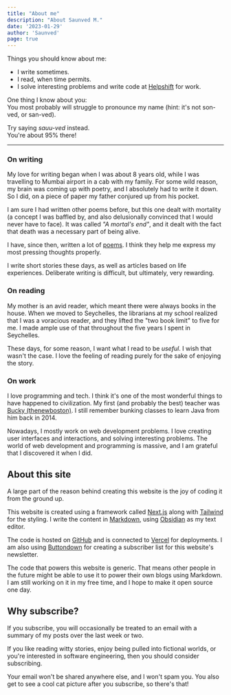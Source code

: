 ```yaml
---
title: "About me"
description: "About Saunved M."
date: '2023-01-29'
author: 'Saunved'
page: true
---
```


Things you should know about me:
- I write sometimes.
- I read, when time permits.
- I solve interesting problems and write code at [Helpshift](https://helpshift.com) for work.

One thing I know about you:  
You most probably will struggle to pronounce my name (hint: it's not son-ved, or san-ved).

Try saying *sauu-ved* instead.  
You're about 95% there!

* * *
### On writing

My love for writing began when I was about 8 years old, while I was travelling to Mumbai airport in a cab with my family. For some wild reason, my brain was coming up with poetry, and I absolutely had to write it down. So I did, on a piece of paper my father conjured up from his pocket.

I am  sure I had written other poems before, but this one dealt with mortality (a concept I was baffled by, and also delusionally convinced that I would never have to face). It was called *"A mortal's end"*, and it dealt with the fact that death was a necessary part of being alive.

I have, since then, written a lot of [poems](/poems). I think they help me express my most pressing thoughts properly.

I write short stories these days, as well as articles based on life experiences. Deliberate writing is difficult, but ultimately, very rewarding.


### On reading

My mother is an avid reader, which meant there were always books in the house. When we moved to Seychelles, the librarians at my school realized that I was a voracious reader, and they lifted the "two book limit" to five for me. I made ample use of that throughout the five years I spent in Seychelles.

These days, for some reason, I want what I read to be *useful*. I wish that wasn't the case. I love the feeling of reading purely for the sake of enjoying the story.


### On work

I love programming and tech. I think it's one of the most wonderful things to have happened to civilization. 
My first (and probably the best) teacher was [Bucky (thenewboston)](https://www.youtube.com/user/thenewboston). I still remember bunking classes to learn Java from him back in 2014.

Nowadays, I mostly work on web development problems. I love creating user interfaces and interactions, and solving interesting problems. The world of web development and programming is massive, and I am grateful that I discovered it when I did. 


## About this site

A large part of the reason behind creating this website is the joy of coding it from the ground up.

This website is created using a framework called [Next.js](https://nextjs.org) along with [Tailwind](https://tailwindcss.com)  for the styling. I write the content in [Markdown](https://www.markdownguide.org/getting-started/), using [Obsidian](https://obsidian.md/) as my text editor.


The code is hosted on [GitHub](https://github.com) and is connected to [Vercel](https://vercel.com) for deployments. I am also using [Buttondown](https://buttondown.email) for creating a subscriber list for this website's newsletter.

The code that powers this website is generic. That means other people in the future might be able to use it to power their own blogs using Markdown. I am still working on it in my free time, and I hope to make it open source one day.

## Why subscribe?

If you subscribe, you will occasionally be treated to an email with a summary of my posts over the last week or two.

If you like reading witty stories, enjoy being pulled into fictional worlds, or you're interested in software engineering, then you should consider subscribing.

Your email won't be shared anywhere else, and I won't spam you. You also get to see a cool cat picture after you subscribe, so there's that!